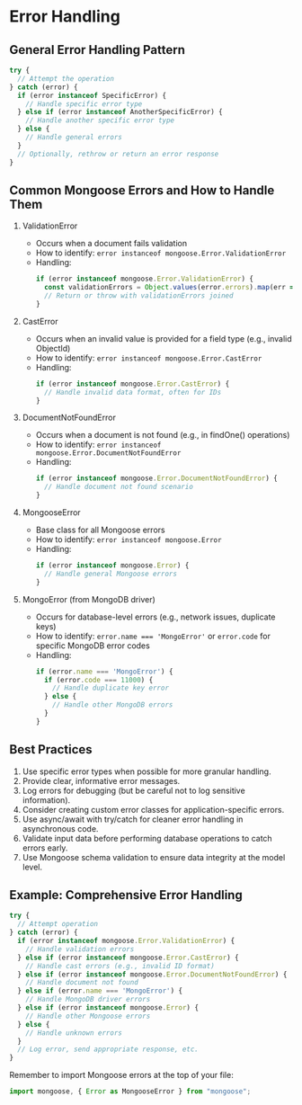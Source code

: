 # Error Handling

## General Error Handling Pattern

```typescript
try {
  // Attempt the operation
} catch (error) {
  if (error instanceof SpecificError) {
    // Handle specific error type
  } else if (error instanceof AnotherSpecificError) {
    // Handle another specific error type
  } else {
    // Handle general errors
  }
  // Optionally, rethrow or return an error response
}
```

## Common Mongoose Errors and How to Handle Them

1. ValidationError
   - Occurs when a document fails validation
   - How to identify: `error instanceof mongoose.Error.ValidationError`
   - Handling:
     ```typescript
     if (error instanceof mongoose.Error.ValidationError) {
       const validationErrors = Object.values(error.errors).map(err => err.message);
       // Return or throw with validationErrors joined
     }
     ```

2. CastError
   - Occurs when an invalid value is provided for a field type (e.g., invalid ObjectId)
   - How to identify: `error instanceof mongoose.Error.CastError`
   - Handling:
     ```typescript
     if (error instanceof mongoose.Error.CastError) {
       // Handle invalid data format, often for IDs
     }
     ```

3. DocumentNotFoundError
   - Occurs when a document is not found (e.g., in findOne() operations)
   - How to identify: `error instanceof mongoose.Error.DocumentNotFoundError`
   - Handling:
     ```typescript
     if (error instanceof mongoose.Error.DocumentNotFoundError) {
       // Handle document not found scenario
     }
     ```

4. MongooseError
   - Base class for all Mongoose errors
   - How to identify: `error instanceof mongoose.Error`
   - Handling:
     ```typescript
     if (error instanceof mongoose.Error) {
       // Handle general Mongoose errors
     }
     ```

5. MongoError (from MongoDB driver)
   - Occurs for database-level errors (e.g., network issues, duplicate keys)
   - How to identify: `error.name === 'MongoError'` or `error.code` for specific MongoDB error codes
   - Handling:
     ```typescript
     if (error.name === 'MongoError') {
       if (error.code === 11000) {
         // Handle duplicate key error
       } else {
         // Handle other MongoDB errors
       }
     }
     ```

## Best Practices

1. Use specific error types when possible for more granular handling.
2. Provide clear, informative error messages.
3. Log errors for debugging (but be careful not to log sensitive information).
4. Consider creating custom error classes for application-specific errors.
5. Use async/await with try/catch for cleaner error handling in asynchronous code.
6. Validate input data before performing database operations to catch errors early.
7. Use Mongoose schema validation to ensure data integrity at the model level.

## Example: Comprehensive Error Handling

```typescript
try {
  // Attempt operation
} catch (error) {
  if (error instanceof mongoose.Error.ValidationError) {
    // Handle validation errors
  } else if (error instanceof mongoose.Error.CastError) {
    // Handle cast errors (e.g., invalid ID format)
  } else if (error instanceof mongoose.Error.DocumentNotFoundError) {
    // Handle document not found
  } else if (error.name === 'MongoError') {
    // Handle MongoDB driver errors
  } else if (error instanceof mongoose.Error) {
    // Handle other Mongoose errors
  } else {
    // Handle unknown errors
  }
  // Log error, send appropriate response, etc.
}
```

Remember to import Mongoose errors at the top of your file:
```typescript
import mongoose, { Error as MongooseError } from "mongoose";
```